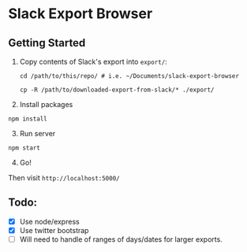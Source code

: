 # Slack Export Browser

## Getting Started

1. Copy contents of Slack's export into `export/`:


    `cd /path/to/this/repo/ # i.e. ~/Documents/slack-export-browser`

    `cp -R /path/to/downloaded-export-from-slack/* ./export/`


2. Install packages

`npm install`


3. Run server

`npm start`


4. Go!

Then visit `http://localhost:5000/`


## Todo:

- [x] Use node/express
- [x] Use twitter bootstrap
- [ ] Will need to handle of ranges of days/dates for larger exports.
